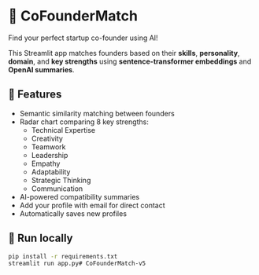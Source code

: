 # 🤝 CoFounderMatch

Find your perfect startup co-founder using AI!

This Streamlit app matches founders based on their **skills**, **personality**, **domain**, and **key strengths** using **sentence-transformer embeddings** and **OpenAI summaries**.

## 🧩 Features
- Semantic similarity matching between founders
- Radar chart comparing 8 key strengths:
  - Technical Expertise
  - Creativity
  - Teamwork
  - Leadership
  - Empathy
  - Adaptability
  - Strategic Thinking
  - Communication
- AI-powered compatibility summaries
- Add your profile with email for direct contact
- Automatically saves new profiles

## 🚀 Run locally

```bash
pip install -r requirements.txt
streamlit run app.py#   C o F o u n d e r M a t c h - v 5  
 